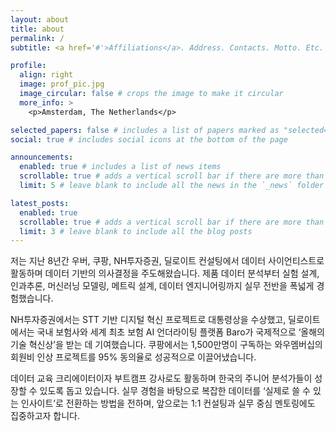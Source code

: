 ```yaml
---
layout: about
title: about
permalink: /
subtitle: <a href='#'>Affiliations</a>. Address. Contacts. Motto. Etc.

profile:
  align: right
  image: prof_pic.jpg
  image_circular: false # crops the image to make it circular
  more_info: >
    <p>Amsterdam, The Netherlands</p>

selected_papers: false # includes a list of papers marked as "selected={true}"
social: true # includes social icons at the bottom of the page

announcements:
  enabled: true # includes a list of news items
  scrollable: true # adds a vertical scroll bar if there are more than 3 news items
  limit: 5 # leave blank to include all the news in the `_news` folder

latest_posts:
  enabled: true
  scrollable: true # adds a vertical scroll bar if there are more than 3 new posts items
  limit: 3 # leave blank to include all the blog posts
---
```


저는 지난 8년간 우버, 쿠팡, NH투자증권, 딜로이트 컨설팅에서 데이터 사이언티스트로 활동하며 데이터 기반의 의사결정을 주도해왔습니다. 제품 데이터 분석부터 실험 설계, 인과추론, 머신러닝 모델링, 메트릭 설계, 데이터 엔지니어링까지 실무 전반을 폭넓게 경험했습니다.

NH투자증권에서는 STT 기반 디지털 혁신 프로젝트로 대통령상을 수상했고, 딜로이트에서는 국내 보험사와 세계 최초 보험 AI 언더라이팅 플랫폼 Baro가 국제적으로 ‘올해의 기술 혁신상’을 받는 데 기여했습니다. 쿠팡에서는 1,500만명이 구독하는 와우멤버십의 회원비 인상 프로젝트를 95% 동의율로 성공적으로 이끌어냈습니다.

데이터 교육 크리에이터이자 부트캠프 강사로도 활동하며 한국의 주니어 분석가들이 성장할 수 있도록 돕고 있습니다. 실무 경험을 바탕으로 복잡한 데이터를 ‘실제로 쓸 수 있는 인사이트’로 전환하는 방법을 전하며, 앞으로는 1:1 컨설팅과 실무 중심 멘토링에도 집중하고자 합니다.